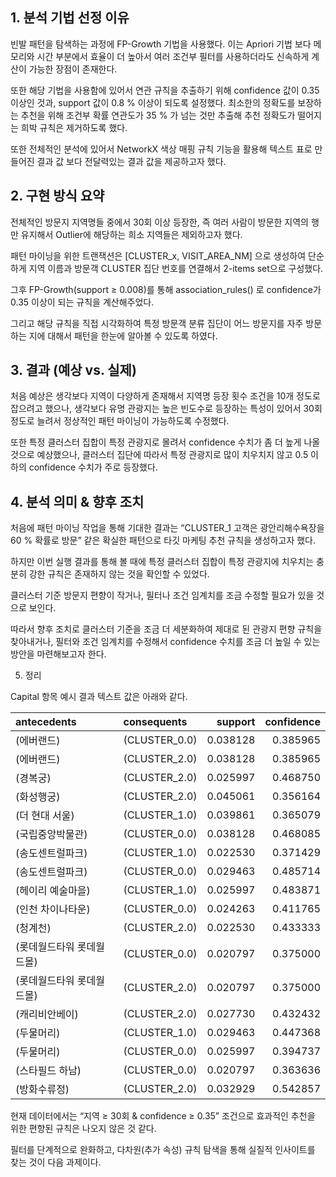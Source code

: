 ## 1. 분석 기법 선정 이유

빈발 패턴을 탐색하는 과정에 FP-Growth 기법을 사용했다. 이는 Apriori 기법 보다 메모리와 시간 부분에서 효율이 더 높아서 여러 조건부 필터를 사용하더라도
신속하게 계산이 가능한 장점이 존재한다.

또한 해당 기법을 사용함에 있어서 연관 규칙을 추출하기 위해 confidence 값이 0.35 이상인 것과, support 값이 0.8 % 이상이 되도록 설정했다.
최소한의 정확도를 보장하는 추천을 위해 조건부 확률 연관도가 35 % 가 넘는 것만 추출해 추천 정확도가 떨어지는 희박 규칙은 제거하도록 했다.

또한 전체적인 분석에 있어서 NetworkX 색상 매핑 규칙 기능을 활용해 텍스트 표로 만들어진 결과 값 보다 전달력있는 결과 값을 제공하고자 했다.

## 2. 구현 방식 요약

전체적인 방문지 지역명들 중에서 30회 이상 등장한, 즉 여러 사람이 방문한 지역의 행만 유지해서 Outlier에 해당하는 희소 지역들은 제외하고자 했다.

패턴 마이닝을 위한 트랜잭션은 [CLUSTER_x, VISIT_AREA_NM] 으로 생성하여 단순하게 지역 이름과 방문객 CLUSTER 집단 번호를 연결해서 2-items set으로 구성했다.

그후 FP-Growth(support ≥ 0.008)를 통해 association_rules() 로 confidence가 0.35 이상이 되는 규칙을 계산해주었다.

그리고 해당 규칙을 직접 시각화하여 특정 방문객 분류 집단이 어느 방문지를 자주 방문하는 지에 대해서 패턴을 한눈에 알아볼 수 있도록 하였다.

## 3. 결과 (예상 vs. 실제)

처음 예상은 생각보다 지역이 다양하게 존재해서 지역명 등장 횟수 조건을 10개 정도로 잡으려고 했으나, 생각보다 유명 관광지는 높은 빈도수로 등장하는 특성이 있어서
30회 정도로 늘려서 정상적인 패턴 마이닝이 가능하도록 수정했다.

또한 특정 클러스터 집합이 특정 관광지로 몰려서 confidence 수치가 좀 더 높게 나올 것으로 예상했으나,
클러스터 집단에 따라서 특정 관광지로 많이 치우치지 않고 0.5 이하의 confidence 수치가 주로 등장했다.

## 4. 분석 의미 & 향후 조치

처음에 패턴 마이닝 작업을 통해 기대한 결과는 “CLUSTER_1 고객은 광안리해수욕장을 60 % 확률로 방문” 같은 확실한 패턴으로 타깃 마케팅 추천 규칙을 생성하고자 했다.

하지만 이번 실행 결과를 통해 볼 때에 특정 클러스터 집합이 특정 관광지에 치우치는 충분히 강한 규칙은 존재하지 않는 것을 확인할 수 있었다.

클러스터 기준 방문지 편향이 작거나, 필터나 조건 임계치를 조금 수정할 필요가 있을 것으로 보인다.

따라서 향후 조치로 클러스터 기준을 조금 더 세분화하여 제대로 된 관광지 편향 규칙을 찾아내거나, 필터와 조건 임계치를 수정해서 confidence 수치를 조금 더 높일 수 있는 방안을 마련해보고자 한다.

5. 정리

Capital 항목 예시 결과 텍스트 값은 아래와 같다.

| antecedents             | consequents |   support |   confidence |
|:------------------------|:-----------|----------:|-------------:|
| (에버랜드)               | (CLUSTER_0.0) | 0.038128 |     0.385965 |
| (에버랜드)               | (CLUSTER_2.0) | 0.038128 |     0.385965 |
| (경복궁)                 | (CLUSTER_2.0) | 0.025997 |     0.468750 |
| (화성행궁)               | (CLUSTER_2.0) | 0.045061 |     0.356164 |
| (더 현대 서울)           | (CLUSTER_1.0) | 0.039861 |     0.365079 |
| (국립중앙박물관)         | (CLUSTER_0.0) | 0.038128 |     0.468085 |
| (송도센트럴파크)         | (CLUSTER_1.0) | 0.022530 |     0.371429 |
| (송도센트럴파크)         | (CLUSTER_0.0) | 0.029463 |     0.485714 |
| (헤이리 예술마을)        | (CLUSTER_1.0) | 0.025997 |     0.483871 |
| (인천 차이나타운)        | (CLUSTER_0.0) | 0.024263 |     0.411765 |
| (청계천)                 | (CLUSTER_2.0) | 0.022530 |     0.433333 |
| (롯데월드타워 롯데월드몰) | (CLUSTER_0.0) | 0.020797 |     0.375000 |
| (롯데월드타워 롯데월드몰) | (CLUSTER_2.0) | 0.020797 |     0.375000 |
| (캐리비안베이)           | (CLUSTER_2.0) | 0.027730 |     0.432432 |
| (두물머리)               | (CLUSTER_1.0) | 0.029463 |     0.447368 |
| (두물머리)               | (CLUSTER_0.0) | 0.025997 |     0.394737 |
| (스타필드 하남)          | (CLUSTER_0.0) | 0.020797 |     0.363636 |
| (방화수류정)             | (CLUSTER_2.0) | 0.032929 |     0.542857 |

현재 데이터에서는 “지역 ≥ 30회 & confidence ≥ 0.35” 조건으로 효과적인 추천을 위한 편향된 규칙은 나오지 않은 것 같다.

필터를 단계적으로 완화하고, 다차원(추가 속성) 규칙 탐색을 통해 실질적 인사이트를 찾는 것이 다음 과제이다.